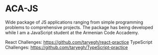 # ACA-JS
Wide package of JS applications ranging from simple programming problems to comprehensive projects. The package has being developed while I am a JavaScript student at the Armenian Code Accademy.



React Challenges: https://github.com/taryegh/react-practice
TypeScript Challenges: https://github.com/taryegh/TypeScript-practice
